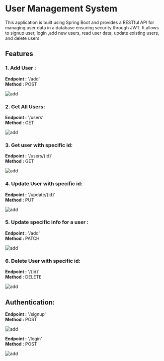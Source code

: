 # User Management System
This application is built using Spring Boot and provides a RESTful API for managing user data in a database ensuring security through JWT. It allows to signup user, login ,add new users, read user data, update existing users, and delete users.

## Features

### 1. Add User :

**Endpoint :** '/add'<br/>
**Method :** POST<br/>

![add](./screenshots/Post.png)

### 2. Get All Users:

**Endpoint :** '/users'<br/>
**Method :** GET<br/>

![add](./screenshots/Get%20All.png)

### 3. Get user with specific id:

**Endpoint :** '/users/{id}'<br/>
**Method :** GET<br/>

![add](./screenshots/Get%20ID.png)

### 4. Update User with specific id:

**Endpoint :** '/update/{id}'<br/>
**Method :** PUT<br/>

![add](./screenshots/Put.png)

### 5. Update specific info for a user :

**Endpoint :** '/add'<br/>
**Method :** PATCH<br/>

![add](./screenshots/Patch.png)

### 6. Delete User with specific id:

**Endpoint :** '/{id}'<br/>
**Method :** DELETE<br/>

![add](./screenshots/Delete.png)

## Authentication:

**Endpoint :** '/signup'<br/>
**Method :** POST<br/>

![add](./screenshots/signup.png)

**Endpoint :** '/login'<br/>
**Method :** POST<br/>

![add](./screenshots/login.png)




